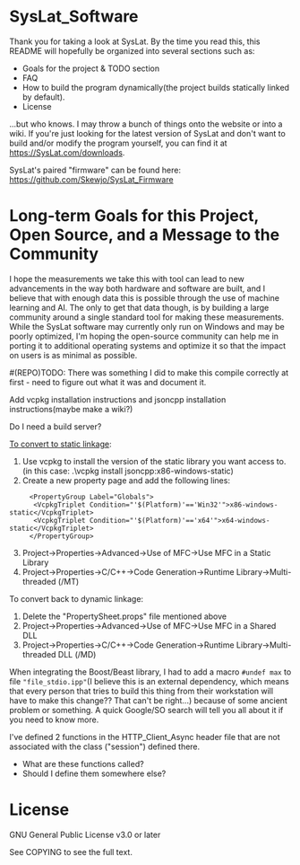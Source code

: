 # SysLat_Software

Thank you for taking a look at SysLat. By the time you read this, this README will hopefully be organized into several sections such as:
* Goals for the project & TODO section
* FAQ
* How to build the program dynamically(the project builds statically linked by default).
* License

...but who knows. I may throw a bunch of things onto the website or into a wiki. If you're just looking for the latest version of SysLat and don't want to build and/or modify the program yourself, you can find it at https://SysLat.com/downloads.

SysLat's paired "firmware" can be found here: https://github.com/Skewjo/SysLat_Firmware

# Long-term Goals for this Project, Open Source, and a Message to the Community

I hope the measurements we take this with tool can lead to new advancements in the way both hardware and software are built, and I believe that with enough data this is possible through the use of machine learning and AI.
The only to get that data though, is by building a large community around a single standard tool for making these measurements. 
While the SysLat software may currently only run on Windows and may be poorly optimized, I'm hoping the open-source community can help me in porting it to additional operating systems and optimize it so that the impact on users is as minimal as possible.


#(REPO)TODO:
There was something I did to make this compile correctly at first - need to figure out what it was and document it.

Add vcpkg installation instructions and jsoncpp installation instructions(maybe make a wiki?)

Do I need a build server?


[To convert to static linkage](https://devblogs.microsoft.com/cppblog/vcpkg-updates-static-linking-is-now-available/):
  1. Use vcpkg to install the version of the static library you want access to. (in this case: .\vcpkg install jsoncpp:x86-windows-static)
  2. Create a new property page and add the following lines:
  ```
       <PropertyGroup Label="Globals">
        <VcpkgTriplet Condition="'$(Platform)'=='Win32'">x86-windows-static</VcpkgTriplet>
        <VcpkgTriplet Condition="'$(Platform)'=='x64'">x64-windows-static</VcpkgTriplet>
       </PropertyGroup>
  ```      
  3. Project->Properties->Advanced->Use of MFC->Use MFC in a Static Library
  4. Project->Properties->C/C++->Code Generation->Runtime Library->Multi-threaded (/MT)
  
To convert back to dynamic linkage:
  1. Delete the "PropertySheet.props" file mentioned above
  2. Project->Properties->Advanced->Use of MFC->Use MFC in a Shared DLL
  3. Project->Properties->C/C++->Code Generation->Runtime Library->Multi-threaded DLL (/MD)

When integrating the Boost/Beast library, I had to add a macro ```#undef max``` to file ```"file_stdio.ipp"```(I believe this is an external dependency, which means that every person that tries to build this thing from their workstation will have to make this change?? That can't be right...) because of some ancient problem or something. A quick Google/SO search will tell you all about it if you need to know more.

I've defined 2 functions in the HTTP_Client_Async header file that are not associated with the class ("session") defined there. 
- What are these functions called? 
- Should I define them somewhere else?


# License
GNU General Public License v3.0 or later

See COPYING to see the full text.
